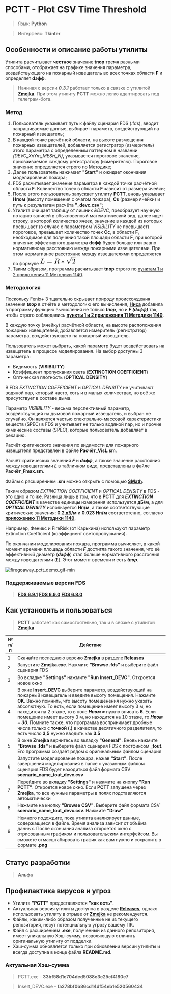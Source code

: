 # PCTT - Plot CSV Time Threshold

> Язык: **Python**

> Интерфейс: **Tkinter**

## Особенности и описание работы утилиты
Утилита расчитывает **честное** значение **tпор** тремя разными способами, отображает на графике значения параметра, воздействующего на пожарный извещатель во всех точках области **F** и определяет **dэфф**.

> Начиная с версии ***0.3.1*** работает только в связке с утилитой [**Zmejka**](https://github.com/firegoaway/Zmejka). При этом утилиту **PCTT** можно легко адаптировать под телеграм-бота.

### Метод
1. Пользователь указывает путь к файлу сценария FDS (.fds), вводит запрашиваемые данные, выбирает параметр, воздействующий на пожарный извещатель;
2. В каждой точке расчётной области, на высоте размещения пожарных извещателей, добавляется регистратор (измеритель) этого параметра с определённым паттерном в названии *(DEVC_XnYm_MESH_N)*, указывается пороговое значение, присваиваемое каждому регистратору (измерителю). Пороговое значение определяется строго по [Методике](https://ivo.garant.ru/#/document/406577165/paragraph/1532/doclist/6480/1/0/0/методика%201140:0);
3. Далее пользователь нажимает **"Start"** и ожидает окончания моделирования пожара;
4. FDS расчитывает значение параметра в каждой точке расчётной области **F**. Количество точек в области **F** зависит от размера ячейки;
5. После этого пользователь запускает утилиту **PCTT**, вновь указывает **Hпом** (высоту помещения с очагом пожара), **Cs** (размер ячейки) и путь к результатам расчёта **"_devc.csv"**;
6. Утилита очищает таблицу от лишних *&DEVC*, преобразует научную нотацию записей в обыкновенный математический вид, далее ищет строку, в которой количество ячеек, значение в каждой из которых превышает (в случае с параметром *VISIBILITY* не превышает) пороговое, превышает количество точек **Cc**, в области **F**, необходимое для получения такой площади области **F**, при которой значение эффективного диаметра **dэфф** будет больше или равно нормативному расстоянию между пожарными извещателями. При этом нормативное расстояние между извещателями определяется по формуле ![L_latex](https://raw.githubusercontent.com/firegoaway/Plot_CSV_Time_Threshhold/main/.gitpics/L_latex.jpg)
7. Таким образом, программа расчитывает **tпор** строго по [пунктам 1 и 2 приложения 11 Методики 1140](https://ivo.garant.ru/#/document/406577165/paragraph/1532/doclist/6480/1/0/0/методика%201140:0).

### Методология
Поскольку Fenix+ 3 тщательно скрывает природу происхождения значения ***tпор*** в отчёте и методологию его вычисления, [**Ниса**](https://t.me/nisadypova) добавила в программу функцию вычисления не только ***tпор***, но и ***F (dэфф)*** так, чтобы строго соблюдались [**пункты 1 и 2 приложения 11 Методики 1140**](https://ivo.garant.ru/#/document/406577165/paragraph/1532/doclist/6480/1/0/0/%D0%BC%D0%B5%D1%82%D0%BE%D0%B4%D0%B8%D0%BA%D0%B0%201140:0).

В каждую точку (ячейку) расчётной области, на высоте расположения пожарных извещателей, добавляется измеритель (регистратор) параметра, воздействующего на пожарный извещатель.

Пользователь может выбрать, какой параметр будет воздействовать на извещатель в процессе моделирования. На выбор доступны 3 параметра:
- Видимость (**VISIBILITY**)
- Коэффициент пропускания света (**EXTINCTION COEFFICIENT**)
- Оптическая плотность (**OPTICAL DENSITY**)

В FDS *EXTINCTION COEFFICIENT* и *OPTICAL DENSITY* не учитывают водяной пар, который часто, хоть и в малых количествах, но всё же присутствует в составе дыма.

Параметр *VISIBILITY* - весьма перспективный параметр, воздействующий на дымовой пожарный извещатель, и выбран не случайно. Он является частью спектрально-массовой характеристики веществ (SPEC) в FDS и учитывает не только водяной пар, но и прочие химические составы (SPEC), которые пользователь добавляет в рекацию.

Расчёт критического значения по видимости для пожарного извещателя представлен в файле **Расчёт_VisL.sm**. 

Расчёт критических значений ***F*** и ***dэфф***, а также значение расстояния между извещателями ***L*** в табличном виде, представлены в файле **Расчёт_Fmax.sm**.

Файлы с расширением **.sm** можно открыть с помощью [**SMath**](https://www.smath.com/ru-RU/).

Таким образом *EXTINCTION COEFFICIENT* и *OPTICAL DENSITY* в FDS - это одно и то же. Разница лишь в том, что в **PCTT** для ***EXTINCTION COEFFICIENT*** в качестве единицы измерения используется **дБ/м**, а для ***OPTICAL DENSITY*** используется **Нп/м**, а также соответствующие критические значения: **0.2 дБ/м** и **0.023 Нп/м** соответстенно, согласно [**приложению 11 Методики 1140**](https://ivo.garant.ru/#/document/406577165/paragraph/1532/doclist/6480/1/0/0/%D0%BC%D0%B5%D1%82%D0%BE%D0%B4%D0%B8%D0%BA%D0%B0%201140:0).

Например, Феникс и FireRisk (от Карькина) используют параметр Extinction Coefficient (коэффициент светопропускания).

По окончании моделирования пожара, программа вычисляет, в какой момент времени площадь области ***F*** достигла такого значения, что её эффективный диаметр (***dэфф***) стал больше нормативного расстояния между извещателями (***L***). Этот момент времени и есть ***tпор***.

![firegoaway_pctt_demo_gif-min](https://github.com/firegoaway/Plot_CSV_Time_Threshhold/blob/main/.gitpics/pctt_demo_gif-min.gif)

### Поддерживаемые версии FDS
> [**FDS 6.9.1**](https://github.com/firemodels/fds/releases/tag/FDS-6.9.1)
> [**FDS 6.9.0**](https://github.com/firemodels/fds/releases/tag/FDS-6.9.0)
> [**FDS 6.8.0**](https://github.com/firemodels/fds/releases/tag/FDS-6.8.0)

## Как установить и пользоваться
> **PCTT** работает как самостоятельно, так и в связке с утилитой [**Zmejka**](https://github.com/firegoaway/Zmejka)

|	№ п/п	|	Действие	|
|---------|---------|
|	1	|	Скачайте последнюю версию **Zmejka** в разделе [**Releases**](https://github.com/firegoaway/Zmejka/releases)	|
|	2	|	Запустите **Zmejka.exe**. Нажмите **"Browse .fds"** и выберите файл сценария FDS	|
|	3	|	Во вкладке **"Settings"** нажмите **"Run Insert_DEVC"**. Откроется новое окно	|
|	4	|	В окне **Insert_DEVC** выберите параметр, воздействующий на пожарный извещатель и введите высоту помещения. Нажмите **OK**. Важно помнить, что высоту помещенения нужно указать абсолютную. То есть, если помещение имеет высоту 3 м, но находится на 2 этаже, то в поле ***Hпом =*** нужно вписать **6**. Если помещение имеет высоту 3 м, но находится на 10 этаже, то ***Hпом = 30***. Помните также, что программа воспринимает дробные числа только с **точкой (.)** в качестве десятичного разделителя, то есть число **3,5** нужно вводить как **3.5**	|
|	5	|	В окне **Zmejka** вернитесь во вкладку **"General"**. Вновь нажмите **"Browse .fds"** и выберите файл сценария FDS с постфиксом **_tout**. Его программа создаёт рядом с оригинальным файлом сценария	|
|	6	|	Запустите моделирование пожара, нажав **"Start"**. После завершения моделирования в папке с указанным файлом сценария FDS будет находиться файл формата CSV **scenario_name_tout_devc.csv**	|
|	7	|	Перейдите во вкладку **"Settings"** и нажмите на кнопку **"Run PCTT"**. Откроется новое окно. Если **PCTT** запущена через **Zmejka**, то все нужные параметры в полях подставляются автоматически 	|
|	8	|	Нажмите на кнопку **"Browse CSV"**. Выберите файл формата CSV **scenario_name_tout_devc.csv**. Нажмите **"Draw"**	|
|	9	|	Немного подождите, пока утилита анализирует данные, содержащиеся в файле. Время анализа зависит от объёма данных. После окончания анализа откроется окно с отрисованным графиком и пользовательским интерфейсом. Вы сможете отмасштабировать график как вам нужно и сохранить в формате **.png**	|

## Статус разработки
> **Альфа**

## Профилактика вирусов и угроз
- Утилита **"PCTT"** предоставляется **"как есть"**.
- Актуальная версия утилиты доступна в разделе [**Releases**](https://github.com/firegoaway/Plot_CSV_Time_Threshhold/releases), однако использовать утилиту в отрыве от [**Zmejka**](https://github.com/firegoaway/Zmejka) не рекомендуется.
- Файлы, каким-либо образом полученные не из текущего репозитория, несут потенциальную угрозу вашему ПК.
- Файл с расширением **.exe**, полученный из данного репозитория, имеет уникальную Хэш-сумму, позволяющую отличить оригинальную утилиту от подделки.
- Хэш-сумма обновляется только при обновлении версии утилиты и всегда доступна в конце файла **README.md**.

### Актуальная Хэш-сумма
> PCTT.exe - **33bf58d1c704ded5088e3c25cf4180e7**

> Insert_DEVC.exe - **fa278bf0b86cd14df54eb1e520560434**